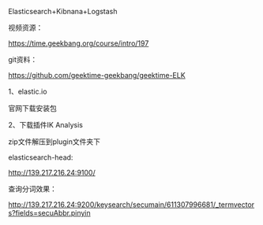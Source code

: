 Elasticsearch+Kibnana+Logstash

视频资源：

<https://time.geekbang.org/course/intro/197>

git资料：

<https://github.com/geektime-geekbang/geektime-ELK>



1、elastic.io

官网下载安装包

2、下载插件IK Analysis

zip文件解压到plugin文件夹下





elasticsearch-head:

<http://139.217.216.24:9100/>



查询分词效果：

http://139.217.216.24:9200/keysearch/secumain/611307996681/_termvectors?fields=secuAbbr.pinyin





